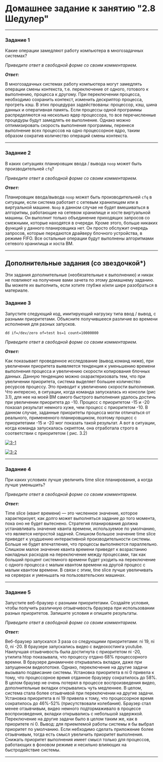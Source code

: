# Домашнее задание к занятию "2.8 Шедулер"

---

### Задание 1

Какие операции замедляют работу компьютера в многозадачных системах?

*Приведите ответ в свободной форме со своим комментарием.*

***Ответ:***

В многозадачных системах работу компьютера могут замедлять операции смены контекста, т.е. переключение от одного, готового к выполнению, процесса к другому. При переключении процесса, необходимо сохранить контекст, изменить дескриптор процесса, прогреть кэш. В этих процедурах задействованы: процессор, кэш, шина данных и оперативная память. Если процессы одной программы распределяются на несколько ядер процессора, то все перечисленные процедуры будут замедлять ее выполнение. Однако можно оптимизировать скорость выполнения программы, перенеся выполнение всех процессов на одно процессорное ядро, таким образом сократив количество операций смены контекста.

---

### Задание 2

В каких ситуациях планировщик ввода / вывода `noop` может быть производительней `cfq`?

*Приведите ответ в свободной форме со своим комментарием.*

***Ответ:***

Планировщик ввода/вывода `noop` может быть производительней `cfq` в ситуации, если система работает с сетевым хранилищем или в виртуальной машине. `Noop` в данном случае не будет вмешиваться в алгоритмы, работающие на сетевом хранилище и хосте виртуальной машины. Он выполнит только объединение приходящих запросов со смежными, которые находятся в очереди. Кроме этого, больше никаких функций у данного планировщика нет. Он просто обслужит очередь запросов, которые передаются драйверу блочного устройства, в режиме FIFO. Все остальные операции будут выполнены алгоритмами сетевого хранилища и хоста ВМ.

---

## Дополнительные задания (со звездочкой*)
Эти задания дополнительные (необязательные к выполнению) и никак не повлияют на получение вами зачета по этому домашнему заданию. Вы можете их выполнить, если хотите глубже и/или шире разобраться в материале.

### Задание 3

Запустите следующий код, имитирующий нагрузку типа ввод / вывод, с разными приоритетами. Объясните получившееся различие во времени исполнения для разных запусков.

    dd if=/dev/zero of=test bs=1 count=10000000

*Приведите ответ в свободной форме со своим комментарием.*

***Ответ:***

Как показывает проведенное исследование (вывод команд ниже), при увеличении приоритета выявляется тенденция к уменьшению времени выполнения процесса и увеличению скорости копирования блочных данных. Данную тенденцию можно охарактеризовать тем, что при увеличении приоритета, система выделяет большее количество ресурсов процессу. Это приводит к увеличению скорости выполнения. Что интересно, в ситуации, когда команда запускалась из консоли (рис 3.1), для нее на моей ВМ самого быстрого выполнения удалось достичь при увеличении приоритета до -10. Процесс с приоритетом -15 и -20 показал результат немного хуже, чем процесс с приоритетом -10. В данном случае, заданные приоритеты процесса могли отличаться от реального, примененного планировщиком, поэтому процесс с приоритетами -15 и -20 мог показать такой результат. А вот в ситуации, когда команда запускалась скриптом, она отработала строго в соответствии с приоритетом ( рис. 3.2)

<a href="https://ibb.co/r0fXqfd"><img src="https://i.ibb.co/T2qNJqW/3-1.png" alt="3-1" border="0"></a>

<a href="https://ibb.co/qWXQKmM"><img src="https://i.ibb.co/D8s2hwD/3-2.png" alt="3-2" border="0"></a>

---

### Задание 4

При каких условиях лучше увеличить time slice планирования, а когда лучше уменьшить?

*Приведите ответ в свободной форме со своим комментарием.*

***Ответ:***

Time slice (квант времени) — это численное значение, которое характеризует, как долго может выполняться задание до того момента, пока оно не будет вытеснено. Стратегия планирования должна устанавливать значение кванта времени, используемое по умолчанию, что является непростой задачей. Слишком большое значение time slice приведет к ухудшению интерактивной производительности системы. Больше не будет впечатления, что процессы выполняются параллельно. Слишком малое значение кванта времени приведет к возрастанию накладных расходов на переключение между процессами, так как больший процент системного времени будет уходить на переключение с одного процесса с малым квантом времени на другой процесс с малым квантом времени. В связи с этим, tine slice лучше увеличивать на серверах и уменьшать на пользовательских машинах.

---

### Задание 5

Запустите веб-браузер с разными приоритетами. Создайте условия, чтобы получить различную отзывчивость браузера при использовании разных приоритетов. Запишите условия и опишите результаты.

*Приведите ответ в свободной форме со своим комментарием.*

***Ответ:***

Веб-браузер запускался 3 раза со следующими приоритетами: ni 19, ni 0, ni -20. В браузере запускались видео с видеохостинга youtube. Наилучшая отзывчивость была достигнута с приоритетом ni -20, утилита htop показывала, что процессу отдано 68% процессорного времни. В браузере динамичнее открывались вкладки, даже при запущенном видеопотоке. Однако, переключение на другие задачи вызывало подвисание системы. Установка приоритета в ni 0 привела к тому, что процессорное время отданное браузеру сократилось до 58%. В целом браузер не очень потерял в процессе воспроизведения видео, дополнительные вкладки открывались чуть медленнее. В целом, система стала более отзывчивой при переключении на другие задачи. Установка приоритета в ni 19 привела к тому, что процессорное время сократилось до 46%-52% (присутствовали колебания). Браузер стал менее отзывчивым, видео немного подтормаживало в процессе воспроизведения, вкладки открывались с небольшой задержкой. Переключение на другие задачи было в целом таким же, как в приоритете ni 0. Вывод: для приемлемой работы системы я бы выбрал приоритет по умолчанию. Если небходимо сделать приложение более отзывчивым, тогда есть смысл увеличить приоритет выполнения. Снижать приоритет выполнения имеет смысл только для процессов, работающих в фоновом режиме и несильно влияющих на быстродействие системы.

---